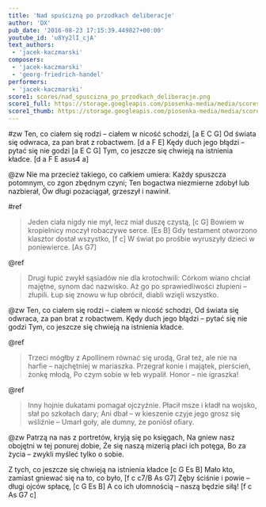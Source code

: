 ```yaml
---
title: 'Nad spuścizną po przodkach deliberacje'
author: 'DX'
pub_date: '2016-08-23 17:15:39.449827+00:00'
youtube_id: 'u8Yy2lI_cjA'
text_authors:
 - 'jacek-kaczmarski'
composers:
 - 'jacek-kaczmarski'
 - 'georg-friedrich-handel'
performers:
 - 'jacek-kaczmarski'
score1: scores/nad_spuscizna_po_przodkach_deliberacje.png
score1_full: https://storage.googleapis.com/piosenka-media/media/scores/nad_spuscizna_po_przodkach_deliberacje.png
score1_thumb: https://storage.googleapis.com/piosenka-media/media/scores/nad_spuscizna_po_przodkach_deliberacje.png.180x0_q85_upscale.png
---
```


#zw
Ten, co ciałem się rodzi – ciałem w nicość schodzi, [a E C G]
Od świata się odwraca, za pan brat z robactwem. [d a F E]
Kędy duch jego błądzi – pytać się nie godzi [a E C G]
Tym, co jeszcze się chwieją na istnienia kładce. [d a F E asus4 a]

@zw
Nie ma przecież takiego, co całkiem umiera:
Każdy spuszcza potomnym, co zgon zbędnym czyni;
Ten bogactwa niezmierne zdobył lub nazbierał,
Ów długi pozaciągał, grzeszył i nawinił.

#ref
>Jeden ciała nigdy nie mył, lecz miał duszę czystą, [c G]
>Bowiem w kropielnicy moczył robaczywe serce. [Es B]
>Gdy testament otworzono klasztor dostał wszystko, [f c]
>W świat po prośbie wyruszyły dzieci w poniewierce. [As G7]

@ref
>Drugi łupić zwykł sąsiadów nie dla krotochwili:
>Córkom wiano chciał majętne, synom dać nazwisko.
>Aż go po sprawiedliwości złupieni – złupili.
>Łup się znowu w łup obrócił, diabli wzięli wszystko.

@zw
Ten, co ciałem się rodzi – ciałem w nicość schodzi,
Od świata się odwraca, za pan brat z robactwem.
Kędy duch jego błądzi – pytać się nie godzi
Tym, co jeszcze się chwieją na istnienia kładce.

@ref
>Trzeci mógłby z Apollinem równać się urodą,
>Grał też, ale nie na harfie – najchętniej w mariaszka.
>Przegrał konie i majątek, pierścień, żonkę młodą,
>Po czym sobie w łeb wypalił. Honor – nie igraszka!

@ref
>Inny hojnie dukatami pomagał ojczyźnie.
>Płacił msze i kładł na wojsko, słał po szkołach dary;
>Ani dbał – w kieszenie czyje jego grosz się wśliźnie –
>Umarł goły, ale dumny, że poniósł ofiary.

@zw
Patrzą na nas z portretów, kryją się po księgach,
Na gniew nasz obojętni w tej ponurej dobie,
Że się naszą mizerią płaci ich potęga,
Bo za życia – zwykli myśleć tylko o sobie.

Z tych, co jeszcze się chwieją na istnienia kładce [c G Es B]
Mało kto, zamiast gniewać się na to, co było, [f c c7/B As G7]
Zęby ściśnie i powie – długi ojców spłacę, [c G Es B]
A co ich ułomnością – naszą będzie siłą! [f c As G7 c]